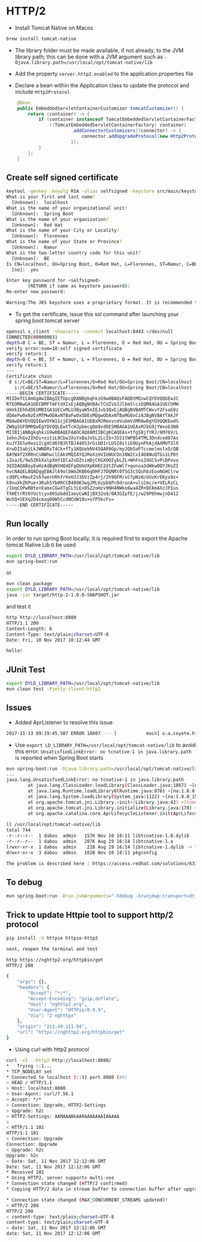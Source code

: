 # HTTP/2

- Install Tomcat Native on Macos
```bash
brew install tomcat-native
```

- The library folder must be made available, if not already, to the JVM library
  path; this can be done with a JVM argument such as
  `-Djava.library.path=/usr/local/opt/tomcat-native/lib`

- Add the property `server.http2.enabled` to the application.properties file

- Declare a bean within the Application class to update the protocol and include `Http2Protocol`
```java
	@Bean
	public EmbeddedServletContainerCustomizer tomcatCustomizer() {
		return (container) -> {
			if (container instanceof TomcatEmbeddedServletContainerFactory) {
				((TomcatEmbeddedServletContainerFactory) container)
						.addConnectorCustomizers((connector) -> {
							connector.addUpgradeProtocol(new Http2Protocol());
						});
			}
		};
	}
```

## Create self signed certificate
```bash
keytool -genkey -keyalg RSA -alias selfsigned -keystore src/main/keystore.jks -storepass secret -validity 360 -keysize 2048
What is your first and last name?
  [Unknown]:  localhost
What is the name of your organizational unit?
  [Unknown]:  Spring Boot 
What is the name of your organization?
  [Unknown]:  Red Hat
What is the name of your City or Locality?
  [Unknown]:  Florennes
What is the name of your State or Province?
  [Unknown]:  Namur
What is the two-letter country code for this unit?
  [Unknown]:  BE
Is CN=localhost, OU=Spring Boot, O=Red Hat, L=Florennes, ST=Namur, C=BE correct?
  [no]:  yes

Enter key password for <selfsigned>
        (RETURN if same as keystore password):  
Re-enter new password: 

Warning:The JKS keystore uses a proprietary format. It is recommended to migrate to PKCS12 which is an industry standard format using "keytool -importkeystore -srckeystore src/main/keystore.jks -destkeystore src/main/keystore.jks -deststoretype pkcs12".
```

- To get the certificate, issue this ssl command after launching your spring boot tomcat server
```bash
openssl s_client -showcerts -connect localhost:8443 </dev/null
CONNECTED(00000003)
depth=0 C = BE, ST = Namur, L = Florennes, O = Red Hat, OU = Spring Boot, CN = localhost
verify error:num=18:self signed certificate
verify return:1
depth=0 C = BE, ST = Namur, L = Florennes, O = Red Hat, OU = Spring Boot, CN = localhost
verify return:1
---
Certificate chain
 0 s:/C=BE/ST=Namur/L=Florennes/O=Red Hat/OU=Spring Boot/CN=localhost
   i:/C=BE/ST=Namur/L=Florennes/O=Red Hat/OU=Spring Boot/CN=localhost
-----BEGIN CERTIFICATE-----
MIIDeTCCAmGgAwIBAgIETUpcgDANBgkqhkiG9w0BAQsFADBtMQswCQYDVQQGEwJC
RTEOMAwGA1UECBMFTmFtdXIxEjAQBgNVBAcTCUZsb3Jlbm5lczEQMA4GA1UEChMH
UmVkIEhhdDEUMBIGA1UECxMLU3ByaW5nIEJvb3QxEjAQBgNVBAMTCWxvY2FsaG9z
dDAeFw0xNzExMTMwODAxNTBaFw0xODExMDgwODAxNTBaMG0xCzAJBgNVBAYTAkJF
MQ4wDAYDVQQIEwVOYW11cjESMBAGA1UEBxMJRmxvcmVubmVzMRAwDgYDVQQKEwdS
ZWQgSGF0MRQwEgYDVQQLEwtTcHJpbmcgQm9vdDESMBAGA1UEAxMJbG9jYWxob3N0
MIIBIjANBgkqhkiG9w0BAQEFAAOCAQ8AMIIBCgKCAQEAs+tfgS8jfYRJ/6M76V/L
1ehnJhGv2IhDi+xitiL0CbwJXuYxBaJn5L2LcIb+3551tWPBS4TML3Dndced07As
kuJYIESxHxoiIcgXCd6YB3hTBJ448S3rGibD1rLUSI0iliE0UynPhAjdAXMUTSlX
4rwDI5abjLkJWNDRsT4Ck+fTy1KQUokNV45QAR9Gp/myJQb5aP7ccmelmslxO/QB
8AYW4f2XRRnCsNWhwclCAkVMQIAYQJReXzmVIUNUCOn38W2CxI4O8NuQTGs1LP8t
iZxa/E/9w5ZKkXalpXmY1Dla2vDZsimDjCKGXOQIybLZL+WhFnsZdGCSvPcDPovo
3QIDAQABoyEwHzAdBgNVHQ4EFgQUkUXpKHEC2dtZFwWl7+qonoa3dWkwDQYJKoZI
hvcNAQELBQADggEBAJl69olbWoZKB66qOHFJ7DQNRt0TSG3c5QuhbzEooNGHClrw
cdQPL+RmuFZsh7we+hRhfrHvH3J3DVzZp4rj/2h9QFM/xCfpNzH/UUzKrEKyx9z+
k9nuXkZKPue+3Ruk5Yb0RCCB408K3wgJML6zpbQPc0drunA+uliCmc/e+VELRzCL
/1UqCOPwRBte+EamxCGwXTgCLtLExOSZzoHzv9NH4NWko6wa4ZR+DFAmAXzJPIus
TXHEtrRt6YUctcyv86SobddIaeyCwNIjBX32o9/0A3GIpfE/j/w29P6hmwjnD412
Wu5Q+UEXq2D4cmag08W5CcdNCUW18u+o7P5kcFs=
-----END CERTIFICATE-----
```
## Run locally

In order to run spring Boot locally, it is required first to export the Apache tomcat Native Lib ti be used
```bash
export DYLD_LIBRARY_PATH=/usr/local/opt/tomcat-native/lib
mvn spring-boot:run
```

or

```bash
mvn clean package  
export DYLD_LIBRARY_PATH=/usr/local/opt/tomcat-native/lib
java -jar target/http-2-1.0.0-SNAPSHOT.jar
```

and test it

```bash
http http://localhost:8080                                                                     
HTTP/1.1 200 
Content-Length: 6
Content-Type: text/plain;charset=UTF-8
Date: Fri, 10 Nov 2017 18:12:44 GMT

hello!
```

## JUnit Test
```bash
export DYLD_LIBRARY_PATH=/usr/local/opt/tomcat-native/lib
mvn clean test -Pjetty-client-http2             
```

## Issues

- Added AprListener to resolve this issue

```bash
2017-11-13 09:19:45.507 ERROR 18807 --- [           main] o.a.coyote.http11.Http11NioProtocol      : The upgrade handler [org.apache.coyote.http2.Http2Protocol] for [h2] only supports upgrade via ALPN but has been configured for the ["https-jsse-nio-8443"] connector that does not support ALPN.
```

- Use `export LD_LIBRARY_PATH=/usr/local/opt/tomcat-native/lib` to avoid this error: `UnsatisfiedLinkError: no tcnative-1 in java.library.path` is reported when Spring Boot starts

```bash
mvn spring-boot:run -Djava.library.path=/usr/local/opt/tomcat-native/lib
...
java.lang.UnsatisfiedLinkError: no tcnative-1 in java.library.path
        at java.lang.ClassLoader.loadLibrary(ClassLoader.java:1867) ~[na:1.8.0_151]
        at java.lang.Runtime.loadLibrary0(Runtime.java:870) ~[na:1.8.0_151]
        at java.lang.System.loadLibrary(System.java:1122) ~[na:1.8.0_151]
        at org.apache.tomcat.jni.Library.<init>(Library.java:42) ~[tomcat-embed-core-8.5.23.jar:8.5.23]
        at org.apache.tomcat.jni.Library.initialize(Library.java:178) ~[tomcat-embed-core-8.5.23.jar:8.5.23]
        at org.apache.catalina.core.AprLifecycleListener.init(AprLifecycleListener.java:198) [tomcat-embed-core-8.5.23.jar:8.5.23]
        
ll /usr/local/opt/tomcat-native/lib
total 744
-r--r--r--  1 dabou  admin   157K Nov 10 18:11 libtcnative-1.0.dylib
-r--r--r--  1 dabou  admin   207K Aug 29 16:14 libtcnative-1.a
lrwxr-xr-x  1 dabou  admin    21B Aug 29 16:14 libtcnative-1.dylib -> libtcnative-1.0.dylib
drwxr-xr-x  3 dabou  admin   102B Nov 10 18:11 pkgconfig   

The problem is described here : https://access.redhat.com/solutions/631953
```

## To debug
```bash
mvn spring-boot:run -Drun.jvmArguments="-Xdebug -Xrunjdwp:transport=dt_socket,server=y,suspend=y,address=5005"
```

## Trick to update Httpie tool to support http/2 protocol
```bash
pip install -U httpie httpie-http2

next, reopen the terminal and test

http https://nghttp2.org/httpbin/get
HTTP/2 200 

{
    "args": {}, 
    "headers": {
        "Accept": "*/*", 
        "Accept-Encoding": "gzip,deflate", 
        "Host": "nghttp2.org", 
        "User-Agent": "HTTPie/0.9.9", 
        "Via": "2 nghttpx"
    }, 
    "origin": "213.49.111.94", 
    "url": "https://nghttp2.org/httpbin/get"
}
```

- Using curl with http2 protocol

```bash
curl -vI --http2 http://localhost:8080/
*   Trying ::1...
* TCP_NODELAY set
* Connected to localhost (::1) port 8080 (#0)
> HEAD / HTTP/1.1
> Host: localhost:8080
> User-Agent: curl/7.56.1
> Accept: */*
> Connection: Upgrade, HTTP2-Settings
> Upgrade: h2c
> HTTP2-Settings: AAMAAABkAARAAAAAAAIAAAAA
>
< HTTP/1.1 101
HTTP/1.1 101
< Connection: Upgrade
Connection: Upgrade
< Upgrade: h2c
Upgrade: h2c
< Date: Sat, 11 Nov 2017 12:12:06 GMT
Date: Sat, 11 Nov 2017 12:12:06 GMT
* Received 101
* Using HTTP2, server supports multi-use
* Connection state changed (HTTP/2 confirmed)
* Copying HTTP/2 data in stream buffer to connection buffer after upgrade: len=0

* Connection state changed (MAX_CONCURRENT_STREAMS updated)!
< HTTP/2 200
HTTP/2 200
< content-type: text/plain;charset=UTF-8
content-type: text/plain;charset=UTF-8
< date: Sat, 11 Nov 2017 12:12:06 GMT
date: Sat, 11 Nov 2017 12:12:06 GMT
```